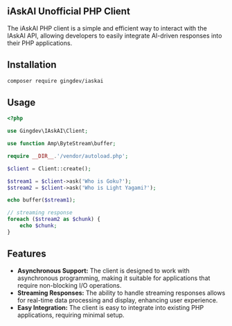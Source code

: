 ## iAskAI Unofficial PHP Client
The iAskAI PHP client is a simple and efficient way to interact with the IAskAI API, allowing developers to easily integrate AI-driven responses into their PHP applications.

## Installation
```bash
composer require gingdev/iaskai
```

## Usage
```php
<?php

use Gingdev\IAskAI\Client;

use function Amp\ByteStream\buffer;

require __DIR__.'/vendor/autoload.php';

$client = Client::create();

$stream1 = $client->ask('Who is Goku?');
$stream2 = $client->ask('Who is Light Yagami?');

echo buffer($stream1);

// streaming response
foreach ($stream2 as $chunk) {
    echo $chunk;
}
```

## Features
- **Asynchronous Support:** The client is designed to work with asynchronous programming, making it suitable for applications that require non-blocking I/O operations.
- **Streaming Responses:** The ability to handle streaming responses allows for real-time data processing and display, enhancing user experience.
- **Easy Integration:** The client is easy to integrate into existing PHP applications, requiring minimal setup.
